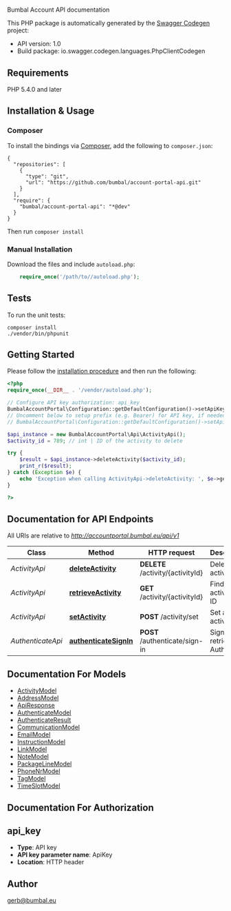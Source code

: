 # 
Bumbal Account API documentation

This PHP package is automatically generated by the [Swagger Codegen](https://github.com/swagger-api/swagger-codegen) project:

- API version: 1.0
- Build package: io.swagger.codegen.languages.PhpClientCodegen

## Requirements

PHP 5.4.0 and later

## Installation & Usage
### Composer

To install the bindings via [Composer](http://getcomposer.org/), add the following to `composer.json`:

```
{
  "repositories": [
    {
      "type": "git",
      "url": "https://github.com/bumbal/account-portal-api.git"
    }
  ],
  "require": {
    "bumbal/account-portal-api": "*@dev"
  }
}
```

Then run `composer install`

### Manual Installation

Download the files and include `autoload.php`:

```php
    require_once('/path/to//autoload.php');
```

## Tests

To run the unit tests:

```
composer install
./vendor/bin/phpunit
```

## Getting Started

Please follow the [installation procedure](#installation--usage) and then run the following:

```php
<?php
require_once(__DIR__ . '/vendor/autoload.php');

// Configure API key authorization: api_key
BumbalAccountPortal\Configuration::getDefaultConfiguration()->setApiKey('ApiKey', 'YOUR_API_KEY');
// Uncomment below to setup prefix (e.g. Bearer) for API key, if needed
// BumbalAccountPortal\Configuration::getDefaultConfiguration()->setApiKeyPrefix('ApiKey', 'Bearer');

$api_instance = new BumbalAccountPortal\Api\ActivityApi();
$activity_id = 789; // int | ID of the activity to delete

try {
    $result = $api_instance->deleteActivity($activity_id);
    print_r($result);
} catch (Exception $e) {
    echo 'Exception when calling ActivityApi->deleteActivity: ', $e->getMessage(), PHP_EOL;
}

?>
```

## Documentation for API Endpoints

All URIs are relative to *http://accountportal.bumbal.eu/api/v1*

Class | Method | HTTP request | Description
------------ | ------------- | ------------- | -------------
*ActivityApi* | [**deleteActivity**](docs/Api/ActivityApi.md#deleteactivity) | **DELETE** /activity/{activityId} | Delete an activity
*ActivityApi* | [**retrieveActivity**](docs/Api/ActivityApi.md#retrieveactivity) | **GET** /activity/{activityId} | Find activity by ID
*ActivityApi* | [**setActivity**](docs/Api/ActivityApi.md#setactivity) | **POST** /activity/set | Set an activity
*AuthenticateApi* | [**authenticateSignIn**](docs/Api/AuthenticateApi.md#authenticatesignin) | **POST** /authenticate/sign-in | Sign in and retrieve an AuthToken


## Documentation For Models

 - [ActivityModel](docs/Model/ActivityModel.md)
 - [AddressModel](docs/Model/AddressModel.md)
 - [ApiResponse](docs/Model/ApiResponse.md)
 - [AuthenticateModel](docs/Model/AuthenticateModel.md)
 - [AuthenticateResult](docs/Model/AuthenticateResult.md)
 - [CommunicationModel](docs/Model/CommunicationModel.md)
 - [EmailModel](docs/Model/EmailModel.md)
 - [InstructionModel](docs/Model/InstructionModel.md)
 - [LinkModel](docs/Model/LinkModel.md)
 - [NoteModel](docs/Model/NoteModel.md)
 - [PackageLineModel](docs/Model/PackageLineModel.md)
 - [PhoneNrModel](docs/Model/PhoneNrModel.md)
 - [TagModel](docs/Model/TagModel.md)
 - [TimeSlotModel](docs/Model/TimeSlotModel.md)


## Documentation For Authorization


## api_key

- **Type**: API key
- **API key parameter name**: ApiKey
- **Location**: HTTP header


## Author

gerb@bumbal.eu


